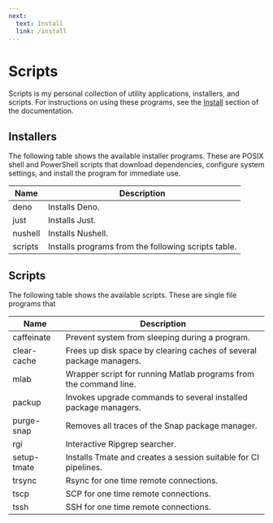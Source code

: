```yaml
---
next:
  text: Install
  link: /install
---
```


# Scripts

Scripts is my personal collection of utility applications, installers, and
scripts. For instructions on using these programs, see the
[Install](https://scruffaluff.github.io/scripts/install) section of the
documentation.

## Installers

The following table shows the available installer programs. These are POSIX shell
and PowerShell scripts that download dependencies, configure system settings,
and install the program for immediate use.

| Name    | Description                                         |
| ------- | --------------------------------------------------- |
| deno    | Installs Deno.                                      |
| just    | Installs Just.                                      |
| nushell | Installs Nushell.                                   |
| scripts | Installs programs from the following scripts table. |

## Scripts

The following table shows the available scripts. These are single file programs
that

| Name        | Description                                                         |
| ----------- | ------------------------------------------------------------------- |
| caffeinate  | Prevent system from sleeping during a program.                      |
| clear-cache | Frees up disk space by clearing caches of several package managers. |
| mlab        | Wrapper script for running Matlab programs from the command line.   |
| packup      | Invokes upgrade commands to several installed package managers.     |
| purge-snap  | Removes all traces of the Snap package manager.                     |
| rgi         | Interactive Ripgrep searcher.                                       |
| setup-tmate | Installs Tmate and creates a session suitable for CI pipelines.     |
| trsync      | Rsync for one time remote connections.                              |
| tscp        | SCP for one time remote connections.                                |
| tssh        | SSH for one time remote connections.                                |
